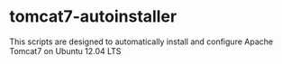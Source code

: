 tomcat7-autoinstaller
=====================

This scripts are designed to automatically install and configure Apache Tomcat7 on Ubuntu 12.04 LTS
